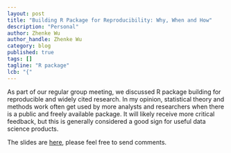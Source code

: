 ```yaml
---
layout: post
title: "Building R Package for Reproducibility: Why, When and How"
description: "Personal"
author: Zhenke Wu
author_handle: Zhenke Wu
category: blog
published: true
tags: []
tagline: "R package"
lcb: "{"
---
```


As part of our regular group meeting, we discussed R package building for reproducible and widely cited research. In my opinion, statistical theory and methods work
often get used by more analysts and researchers when there is a public and freely available package. It will likely receive more critical feedback, but this is generally considered a good sign for useful data science products.

The slides are [here](https://docs.google.com/presentation/d/1CzAe1Y6UBtBTzqR2KmZgXuvx8Kpp466wgx9hmYceswE/edit#slide=id.p), please feel free to send comments.